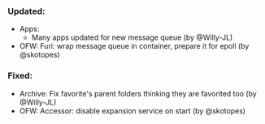 <!-- ### Breaking Changes:
-  -->

<!-- ### Added:
-  -->

### Updated:
- Apps:
  - Many apps updated for new message queue (by @Willy-JL)
- OFW: Furi: wrap message queue in container, prepare it for epoll (by @skotopes)

### Fixed:
- Archive: Fix favorite's parent folders thinking they are favorited too (by @Willy-JL)
- OFW: Accessor: disable expansion service on start (by @skotopes)

<!-- ### Removed:
-  -->
